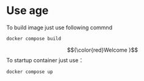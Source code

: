 # Use age
To build image just use following commnd
```
docker compose build
```
$${\color{red}Welcome }$$
To startup container just use：
```
docker compose up
```
